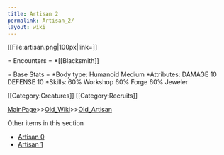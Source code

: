 ```yaml
---
title: Artisan 2
permalink: Artisan_2/
layout: wiki
---
```

[[File:artisan.png|100px|link=]]

= Encounters =
*[[Blacksmith]]‎

= Base Stats =
*Body type: Humanoid Medium 
*Attributes: DAMAGE 10 DEFENSE 10 
*Skills: 60% Workshop 60% Forge 60% Jeweler 

[[Category:Creatures]]
[[Category:Recruits]]

[MainPage](/keeperrl_wiki/ "wikilink")>>[Old_Wiki](/keeperrl_wiki/Old_Wiki "wikilink")>>[Old_Artisan](/keeperrl_wiki/Old_Artisan "wikilink")

Other items in this section
-    [Artisan 0](/keeperrl_wiki/Artisan_0 "wikilink")
-    [Artisan 1](/keeperrl_wiki/Artisan_1 "wikilink")
